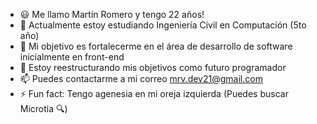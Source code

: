 
- 😃 Me llamo Martín Romero y tengo 22 años!
- 🔭 Actualmente estoy estudiando Ingeniería Civil en Computación (5to año)
- 🌱 Mi objetivo es fortalecerme en el área de desarrollo de software inicialmente en front-end
- 🤔 Estoy reestructurando mis objetivos como futuro programador
- 📫 Puedes contactarme a mi correo mrv.dev21@gmail.com
- ⚡ Fun fact: Tengo agenesia en mi oreja izquierda (Puedes buscar Microtia 🔍)
